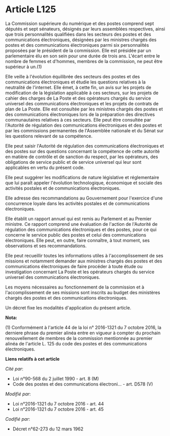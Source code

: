 # Article L125

La Commission supérieure du numérique et des postes comprend sept députés et sept sénateurs, désignés par leurs assemblées
respectives, ainsi que trois personnalités qualifiées dans les secteurs des postes et des communications électroniques,
désignées par les ministres chargés des postes et des communications électroniques parmi six personnalités proposées par le
président de la commission. Elle est présidée par un parlementaire élu en son sein pour une durée de trois ans. L'écart entre
le nombre de femmes et d'hommes, membres de la commission, ne peut être supérieur à un.(1)

Elle veille à l'évolution équilibrée des secteurs des postes et des communications électroniques et étudie les questions
relatives à la neutralité de l'internet. Elle émet, à cette fin, un avis sur les projets de modification de la législation
applicable à ces secteurs, sur les projets de cahier des charges de La Poste et des opérateurs chargés du service universel
des communications électroniques et les projets de contrats de plan de La Poste. Elle est consultée par les ministres chargés
des postes et des communications électroniques lors de la préparation des directives communautaires relatives à ces secteurs.
Elle peut être consultée par l'Autorité de régulation des communications électroniques et des postes et par les commissions
permanentes de l'Assemblée nationale et du Sénat sur les questions relevant de sa compétence.

Elle peut saisir l'Autorité de régulation des communications électroniques et des postes sur des questions concernant la
compétence de cette autorité en matière de contrôle et de sanction du respect, par les opérateurs, des obligations de service
public et de service universel qui leur sont applicables en vertu du présent code.

Elle peut suggérer les modifications de nature législative et réglementaire que lui paraît appeler l'évolution technologique,
économique et sociale des activités postales et de communications électroniques.

Elle adresse des recommandations au Gouvernement pour l'exercice d'une concurrence loyale dans les activités postales et de
communications électroniques.

Elle établit un rapport annuel qui est remis au Parlement et au Premier ministre. Ce rapport comprend une évaluation de
l'action de l'Autorité de régulation des communications électroniques et des postes, pour ce qui concerne le service public
des postes et celui des communications électroniques. Elle peut, en outre, faire connaître, à tout moment, ses observations
et ses recommandations.

Elle peut recueillir toutes les informations utiles à l'accomplissement de ses missions et notamment demander aux ministres
chargés des postes et des communications électroniques de faire procéder à toute étude ou investigation concernant La Poste
et les opérateurs chargés du service universel des communications électroniques.

Les moyens nécessaires au fonctionnement de la commission et à l'accomplissement de ses missions sont inscrits au budget des
ministères chargés des postes et des communications électroniques.

Un décret fixe les modalités d'application du présent article.

**Nota:**

(1) Conformément à l'article 44 de la loi n° 2016-1321 du 7 octobre 2016, la derniere phrase du premier alinéa entre en
vigueur à compter du prochain renouvellement de membres de la commission mentionnée au premier alinéa de l'article L. 125 du
code des postes et des communications électroniques.

**Liens relatifs à cet article**

_Cité par_:

  - Loi n°90-568 du 2 juillet 1990 - art. 8 (M)
  - Code des postes et des communications électroni... - art. D578 (V)

_Modifié par_:

  - Loi n°2016-1321 du 7 octobre 2016 - art. 44
  - Loi n°2016-1321 du 7 octobre 2016 - art. 45

_Codifié par_:

  - Décret n°62-273 du 12 mars 1962
